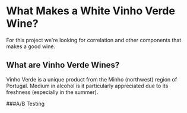 # What Makes a White Vinho Verde Wine?
For this project we're looking for correlation and other components that makes a good wine.

## What are Vinho Verde Wines?
Vinho Verde is a unique product from the Minho (northwest) region of Portugal. Medium in alcohol is it particularly appreciated due to its freshness (especially in the summer).

###A/B Testing

